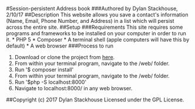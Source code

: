 #Session-persistent Address book
###Authored by Dylan Stackhouse, 2/10/17
##Description
This website allows you save a contact's information (Name, Email, Phone Number, and Address) in a list which will persist across the entire site.
##Setup
###Requirements
This site requires some programs and frameworks to be installed on your computer in order to run it.
    * PHP 5
    * Composer
    * A terminal shell (apple computers will have this by default)
    * A web browser
###Process to run
1. Download or clone the project from [here](https://github.com/DylanCStack/php-address-book).
2. From within your terminal program, navigate to the /web/ folder.
3. Run '$ composer install'
4. From within your terminal program, navigate to the /web/ folder.
5. Run '$php -S localhost:8000'
6. Navigate to localhost:8000/ in any web browser.

##Copyright (c) 2017 Dylan Stackhouse Licensed under the GPL License.

